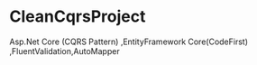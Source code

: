 # CleanCqrsProject
Asp.Net Core (CQRS Pattern) ,EntityFramework Core(CodeFirst) ,FluentValidation,AutoMapper
